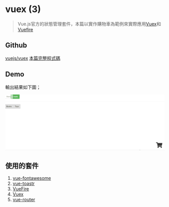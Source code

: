 # vuex (3)

> Vue.js官方的狀態管理套件，本篇以實作購物車為範例來實際應用[Vuex](https://github.com/vuejs/vuex)和[Vuefire](https://github.com/vuejs/vuefire)

## Github

[vuejs/vuex](https://github.com/vuejs/vuex)
[本篇完整程式碼](https://github.com/KarateJB/Vue.Firebase.Sample)


## Demo 

輸出結果如下圖；

![](assets/demo.gif)


## 使用的套件

1. [vue-fontawesome](https://github.com/FortAwesome/vue-fontawesome)
2. [vue-toastr](https://github.com/s4l1h/vue-toastr)
3. [VueFire](https://github.com/vuejs/vuefire)
4. [Vuex](https://github.com/vuejs/vuex)
5. [vue-router](https://github.com/vuejs/vue-router)
